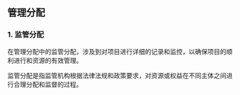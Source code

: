 ## 管理分配
### 1. 监管分配

在管理分配中的监管分配，涉及到对项目进行详细的记录和监控，以确保项目的顺利进行和资源的有效管理。

监管分配是指监管机构根据法律法规和政策要求，对资源或权益在不同主体之间进行合理分配和监督的过程。
